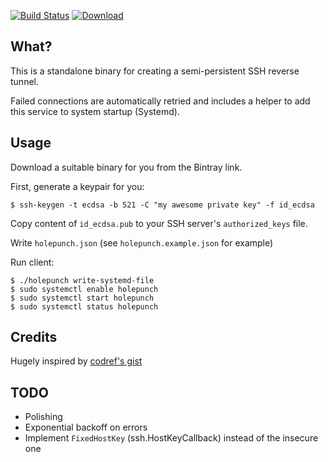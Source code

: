 [![Build Status](https://img.shields.io/travis/function61/holepunch-client.svg?style=for-the-badge)](https://travis-ci.org/function61/holepunch-client)
[![Download](https://img.shields.io/bintray/v/function61/holepunch-client/main.svg?style=for-the-badge&label=Download)](https://bintray.com/function61/holepunch-client/main/_latestVersion#files)

What?
-----

This is a standalone binary for creating a semi-persistent SSH reverse tunnel.

Failed connections are automatically retried and includes a helper to add this service to system startup (Systemd).


Usage
-----

Download a suitable binary for you from the Bintray link.

First, generate a keypair for you:

```
$ ssh-keygen -t ecdsa -b 521 -C "my awesome private key" -f id_ecdsa
```

Copy content of `id_ecdsa.pub` to your SSH server's `authorized_keys` file.

Write `holepunch.json` (see `holepunch.example.json` for example)

Run client:

```
$ ./holepunch write-systemd-file
$ sudo systemctl enable holepunch
$ sudo systemctl start holepunch
$ sudo systemctl status holepunch
```


Credits
-------

Hugely inspired by [codref's gist](https://gist.github.com/codref/473351a24a3ef90162cf10857fac0ff3)


TODO
----

- Polishing
- Exponential backoff on errors
- Implement `FixedHostKey` (ssh.HostKeyCallback) instead of the insecure one
